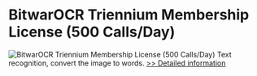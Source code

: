 # BitwarOCR Triennium Membership License (500 Calls/Day)
![BitwarOCR Triennium Membership License (500 Calls/Day)](https://mycommerce.akamaized.net/api/pimages/P300986669/BIG/300986669.PNG)
Text recognition, convert the image to words.
[>> Detailed information](https://secure.shareit.com/shareit/product.html?productid=300986669&affiliateid=200057808)
